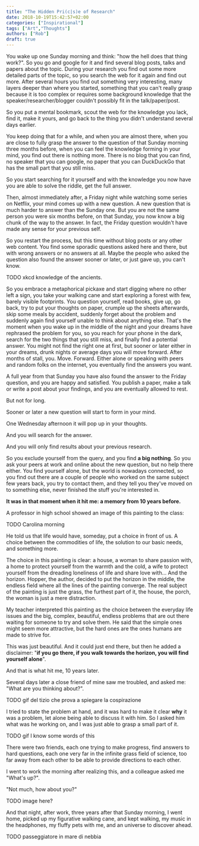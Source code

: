 ```yaml
---
title: "The Hidden Pri(c|s)e of Research"
date: 2018-10-19T15:42:57+02:00
categories: ["Inspirational"]
tags: ["Art","Thoughts"]
authors: ["Rob"]
draft: true
---
```


You wake up one Sunday morning and think: "how the hell does that thing work?".
So you go and google for it and find several blog posts, talks and papers about the topic.
During your research you find out some more detailed parts of the topic, so you search the web for it again and find out more.
After several hours you find out something very interesting, many layers deeper than where you started, something that you can't really grasp because it is too complex or requires some background knowledge that the speaker/researcher/blogger couldn't possibly fit in the talk/paper/post.

So you put a mental bookmark, scout the web for the knowledge you lack, find it, make it yours, and go back to the thing you didn't understand several days earlier.

You keep doing that for a while, and when you are almost there, when you are close to fully grasp the answer to the question of that Sunday morning three months before, when you can feel the knowledge forming in your mind, you find out there is nothing more. There is no blog that you can find, no speaker that you can google, no paper that you can DuckDuckGo that has the small part that you still miss.

So you start searching for it yourself and with the knowledge you now have you are able to solve the riddle, get the full answer.

Then, almost immediately after, a Friday night while watching some series on Netflix, your mind comes up with a new question. A new question that is much harder to answer than the Sunday one. But you are not the same person you were six months before, on that Sunday, you now know a big chunk of the way to the answer. In fact, the Friday question wouldn't have made any sense for your previous self.

So you restart the process, but this time without blog posts or any other web content. You find some sporadic questions asked here and there, but with wrong answers or no answers at all. Maybe the people who asked the question also found the answer sooner or later, or just gave up, you can't know.

TODO xkcd knowledge of the ancients.

So you embrace a metaphorical pickaxe and start digging where no other left a sign, you take your walking cane and start exploring a forest with few, barely visible footprints. You question yourself, read books, give up, go back, try to put your thoughts on paper, crumple up the sheets afterwards, skip some meals by accident, suddenly forget about the problem and suddenly again find yourself unable to think about anything else.
That's the moment when you wake up in the middle of the night and your dreams have rephrased the problem for you, so you reach for your phone in the dark, search for the two things that you still miss, and finally find a potential answer. You might not find the right one at first, but sooner or later either in your dreams, drunk nights or average days you will move forward. After months of stall, you. Move. Forward. Either alone or speaking with peers and random folks on the internet, you eventually find the answers you want.

A full year from that Sunday you have also found the answer to the Friday question, and you are happy and satisfied. You publish a paper, make a talk or write a post about your findings, and you are eventually allowed to rest.

But not for long.

Sooner or later a new question will start to form in your mind.

One Wednesday afternoon it will pop up in your thoughts.

And you will search for the answer.

And you will only find results about your previous research.

So you exclude yourself from the query, and you find **a big nothing**. So you ask your peers at work and online about the new question, but no help there either. You find yourself alone, but the world is nowadays connected, so you find out there are a couple of people who worked on the same subject few years back, you try to contact them, and they tell you they've moved on to something else, never finished the stuff you're interested in.

**It was in that moment when it hit me: a memory from 10 years before.**

A professor in high school showed an image of this painting to the class:

TODO Carolina morning

He told us that life would have, someday, put a choice in front of us. A choice between the commodities of life, the solution to our basic needs, and something more.

The choice in this painting is clear: a house, a woman to share passion with, a home to protect yourself from the warmth and the cold, a wife to protect yourself from the dreading loneliness of life and share love with... And the horizon.
Hopper, the author, decided to put the horizon in the middle, the endless field where all the lines of the painting converge. The real subject of the painting is just the grass, the furthest part of it, the house, the porch, the woman is just a mere distraction.

My teacher interpreted this painting as the choice between the everyday life issues and the big, complex, beautiful, endless problems that are out there waiting for someone to try and solve them. He said that the simple ones might seem more attractive, but the hard ones are the ones humans are made to strive for.

This was just beautiful. And it could just end there, but then he added a disclaimer: "**if you go there, if you walk towards the horizon, you will find yourself alone**".

And that is what hit me, 10 years later.

Several days later a close friend of mine saw me troubled, and asked me: "What are you thinking about?".

TODO gif del tizio che prova a spiegare la cospirazione

I tried to state the problem at hand, and it was hard to make it clear **why** it was a problem, let alone being able to discuss it with him. So I asked him what was he working on, and I was just able to grasp a small part of it.

TODO gif I know some words of this

There were two friends, each one trying to make progress, find answers to hard questions, each one very far in the infinite grass field of science, too far away from each other to be able to provide directions to each other.

I went to work the morning after realizing this, and a colleague asked me "What's up?".

"Not much, how about you?"

TODO image here?

And that night, after work, three years after that Sunday morning, I went home, picked up my figurative walking cane, and kept walking, my music in the headphones, my fluffy pets with me, and an universe to discover ahead.

TODO passeggiatore in mare di nebbia

